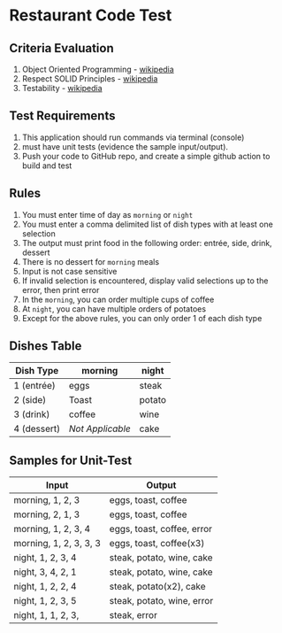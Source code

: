 # Restaurant Code Test

## Criteria Evaluation

1. Object Oriented Programming - [wikipedia](https://en.wikipedia.org/wiki/Object-oriented_programming)
2. Respect SOLID Principles - [wikipedia](https://en.wikipedia.org/wiki/SOLID)
3. Testability - [wikipedia](https://en.wikipedia.org/wiki/Unit_testing)

## Test Requirements

1. This application should run commands via terminal (console)
2. must have unit tests (evidence the sample input/output).
3. Push your code to GitHub repo, and create a simple github action to build and test

## Rules

1. You must enter time of day as `morning` or `night`
2. You must enter a comma delimited list of dish types with at least one selection
3. The output must print food in the following order: entrée, side, drink, dessert
4. There is no dessert for `morning` meals
5. Input is not case sensitive
6. If invalid selection is encountered, display valid selections up to the error, then print error
7. In the `morning`, you can order multiple cups of coffee
8. At `night`, you can have multiple orders of potatoes
9. Except for the above rules, you can only order 1 of each dish type

## Dishes Table

| Dish Type   | morning          | night  |
| ----------- | ---------------- | ------ |
| 1 (entrée)  | eggs             | steak  |
| 2 (side)    | Toast            | potato |
| 3 (drink)   | coffee           | wine   |
| 4 (dessert) | _Not Applicable_ | cake   |

## Samples for Unit-Test

| Input                  | Output                     |
| ---------------------- | -------------------------- |
| morning, 1, 2, 3       | eggs, toast, coffee        |
| morning, 2, 1, 3       | eggs, toast, coffee        |
| morning, 1, 2, 3, 4    | eggs, toast, coffee, error |
| morning, 1, 2, 3, 3, 3 | eggs, toast, coffee(x3)    |
| night, 1, 2, 3, 4      | steak, potato, wine, cake  |
| night, 3, 4, 2, 1      | steak, potato, wine, cake  |
| night, 1, 2, 2, 4      | steak, potato(x2), cake    |
| night, 1, 2, 3, 5      | steak, potato, wine, error |
| night, 1, 1, 2, 3,     | steak, error               |
